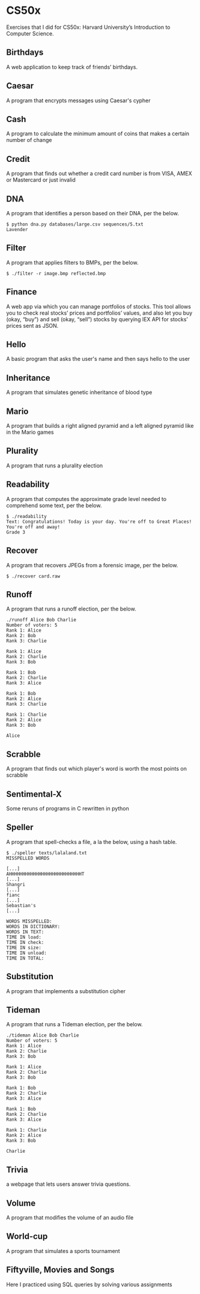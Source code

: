 # CS50x
Exercises that I did for CS50x: Harvard University’s Introduction to Computer Science.

## Birthdays
A web application to keep track of friends’ birthdays.

## Caesar
A program that encrypts messages using Caesar's cypher

## Cash
A program to calculate the minimum amount of coins that makes a certain number of change

## Credit
A program that finds out whether a credit card number is from VISA, AMEX or Mastercard or just invalid

## DNA
A program that identifies a person based on their DNA, per the below.
```
$ python dna.py databases/large.csv sequences/5.txt
Lavender
```

## Filter
A program that applies filters to BMPs, per the below.
```
$ ./filter -r image.bmp reflected.bmp
```

## Finance
A web app via which you can manage portfolios of stocks. 
This tool allows you to check real stocks’ prices and portfolios’ values, and also let you buy (okay, “buy”) and sell (okay, “sell”) stocks by querying IEX API for stocks’ prices sent as JSON.

## Hello
A basic program that asks the user's name and then says hello to the user

## Inheritance
A program that simulates genetic inheritance of blood type

## Mario
A program that builds a right aligned pyramid and a left aligned pyramid like in the Mario games

## Plurality
A program that runs a plurality election

## Readability
A program that computes the approximate grade level needed to comprehend some text, per the below.
```
$ ./readability
Text: Congratulations! Today is your day. You're off to Great Places! You're off and away!
Grade 3
```

## Recover
A program that recovers JPEGs from a forensic image, per the below.
```
$ ./recover card.raw
```

## Runoff
A program that runs a runoff election, per the below.
```
./runoff Alice Bob Charlie
Number of voters: 5
Rank 1: Alice
Rank 2: Bob
Rank 3: Charlie

Rank 1: Alice
Rank 2: Charlie
Rank 3: Bob

Rank 1: Bob
Rank 2: Charlie
Rank 3: Alice

Rank 1: Bob
Rank 2: Alice
Rank 3: Charlie

Rank 1: Charlie
Rank 2: Alice
Rank 3: Bob

Alice
```

## Scrabble
A program that finds out which player's word is worth the most points on scrabble

## Sentimental-X
Some reruns of programs in C rewritten in python

## Speller
A program that spell-checks a file, a la the below, using a hash table.
```
$ ./speller texts/lalaland.txt
MISSPELLED WORDS

[...]
AHHHHHHHHHHHHHHHHHHHHHHHHHHHT
[...]
Shangri
[...]
fianc
[...]
Sebastian's
[...]

WORDS MISSPELLED:
WORDS IN DICTIONARY:
WORDS IN TEXT:
TIME IN load:
TIME IN check:
TIME IN size:
TIME IN unload:
TIME IN TOTAL:
```

## Substitution
A program that implements a substitution cipher

## Tideman
A program that runs a Tideman election, per the below.
```
./tideman Alice Bob Charlie
Number of voters: 5
Rank 1: Alice
Rank 2: Charlie
Rank 3: Bob

Rank 1: Alice
Rank 2: Charlie
Rank 3: Bob

Rank 1: Bob
Rank 2: Charlie
Rank 3: Alice

Rank 1: Bob
Rank 2: Charlie
Rank 3: Alice

Rank 1: Charlie
Rank 2: Alice
Rank 3: Bob

Charlie
```

## Trivia
a webpage that lets users answer trivia questions.

## Volume
A program that modifies the volume of an audio file

## World-cup
A program that simulates a sports tournament

## Fiftyville, Movies and Songs
Here I practiced using SQL queries by solving various assignments

